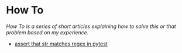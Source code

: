 How To
======

*How To is a series of short articles explaining how to solve this or that
problem based on my experience.*

* [assert that str matches regex in pytest](assert-str-matches-regex-in-pytest/)
